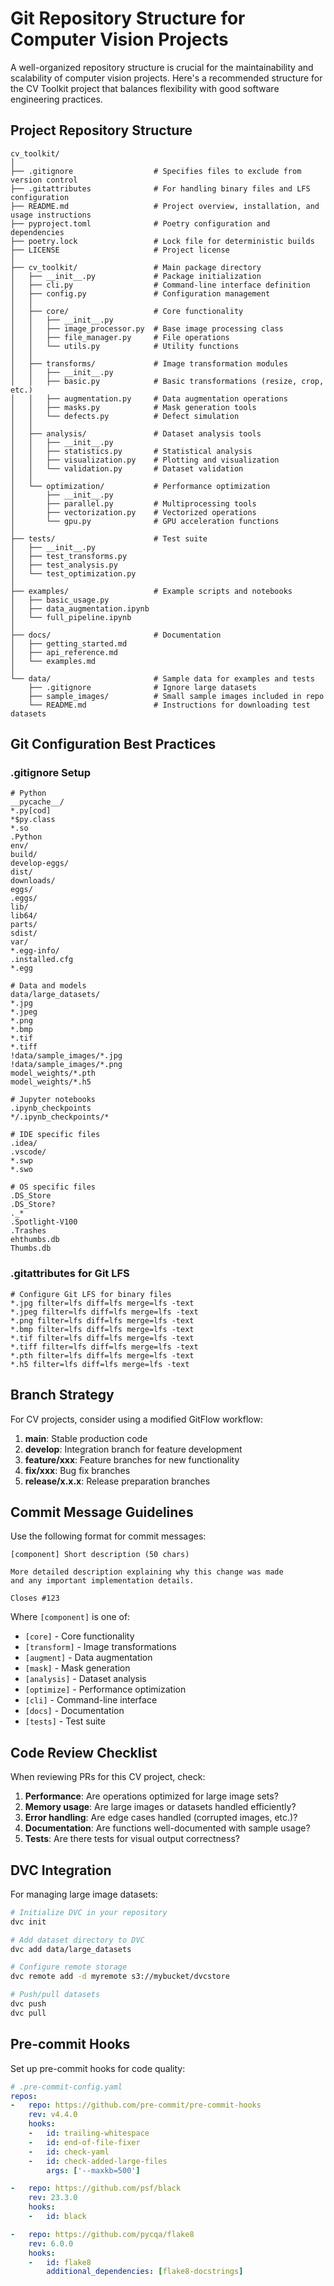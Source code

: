 # Git Repository Structure for Computer Vision Projects

A well-organized repository structure is crucial for the maintainability and scalability of computer vision projects. Here's a recommended structure for the CV Toolkit project that balances flexibility with good software engineering practices.

## Project Repository Structure

```
cv_toolkit/
│
├── .gitignore                  # Specifies files to exclude from version control
├── .gitattributes              # For handling binary files and LFS configuration
├── README.md                   # Project overview, installation, and usage instructions
├── pyproject.toml              # Poetry configuration and dependencies
├── poetry.lock                 # Lock file for deterministic builds
├── LICENSE                     # Project license
│
├── cv_toolkit/                 # Main package directory
│   ├── __init__.py             # Package initialization
│   ├── cli.py                  # Command-line interface definition
│   ├── config.py               # Configuration management
│   │
│   ├── core/                   # Core functionality
│   │   ├── __init__.py
│   │   ├── image_processor.py  # Base image processing class
│   │   ├── file_manager.py     # File operations
│   │   └── utils.py            # Utility functions
│   │
│   ├── transforms/             # Image transformation modules
│   │   ├── __init__.py
│   │   ├── basic.py            # Basic transformations (resize, crop, etc.)
│   │   ├── augmentation.py     # Data augmentation operations
│   │   ├── masks.py            # Mask generation tools
│   │   └── defects.py          # Defect simulation
│   │
│   ├── analysis/               # Dataset analysis tools
│   │   ├── __init__.py
│   │   ├── statistics.py       # Statistical analysis
│   │   ├── visualization.py    # Plotting and visualization
│   │   └── validation.py       # Dataset validation
│   │
│   └── optimization/           # Performance optimization
│       ├── __init__.py
│       ├── parallel.py         # Multiprocessing tools
│       ├── vectorization.py    # Vectorized operations
│       └── gpu.py              # GPU acceleration functions
│
├── tests/                      # Test suite
│   ├── __init__.py
│   ├── test_transforms.py
│   ├── test_analysis.py
│   └── test_optimization.py
│
├── examples/                   # Example scripts and notebooks
│   ├── basic_usage.py
│   ├── data_augmentation.ipynb
│   └── full_pipeline.ipynb
│
├── docs/                       # Documentation
│   ├── getting_started.md
│   ├── api_reference.md
│   └── examples.md
│
└── data/                       # Sample data for examples and tests
    ├── .gitignore              # Ignore large datasets
    ├── sample_images/          # Small sample images included in repo
    └── README.md               # Instructions for downloading test datasets
```

## Git Configuration Best Practices

### .gitignore Setup

```
# Python
__pycache__/
*.py[cod]
*$py.class
*.so
.Python
env/
build/
develop-eggs/
dist/
downloads/
eggs/
.eggs/
lib/
lib64/
parts/
sdist/
var/
*.egg-info/
.installed.cfg
*.egg

# Data and models
data/large_datasets/
*.jpg
*.jpeg
*.png
*.bmp
*.tif
*.tiff
!data/sample_images/*.jpg
!data/sample_images/*.png
model_weights/*.pth
model_weights/*.h5

# Jupyter notebooks
.ipynb_checkpoints
*/.ipynb_checkpoints/*

# IDE specific files
.idea/
.vscode/
*.swp
*.swo

# OS specific files
.DS_Store
.DS_Store?
._*
.Spotlight-V100
.Trashes
ehthumbs.db
Thumbs.db
```

### .gitattributes for Git LFS

```
# Configure Git LFS for binary files
*.jpg filter=lfs diff=lfs merge=lfs -text
*.jpeg filter=lfs diff=lfs merge=lfs -text
*.png filter=lfs diff=lfs merge=lfs -text
*.bmp filter=lfs diff=lfs merge=lfs -text
*.tif filter=lfs diff=lfs merge=lfs -text
*.tiff filter=lfs diff=lfs merge=lfs -text
*.pth filter=lfs diff=lfs merge=lfs -text
*.h5 filter=lfs diff=lfs merge=lfs -text
```

## Branch Strategy

For CV projects, consider using a modified GitFlow workflow:

1. **main**: Stable production code
2. **develop**: Integration branch for feature development
3. **feature/xxx**: Feature branches for new functionality
4. **fix/xxx**: Bug fix branches
5. **release/x.x.x**: Release preparation branches

## Commit Message Guidelines

Use the following format for commit messages:

```
[component] Short description (50 chars)

More detailed description explaining why this change was made
and any important implementation details.

Closes #123
```

Where `[component]` is one of:
- `[core]` - Core functionality
- `[transform]` - Image transformations
- `[augment]` - Data augmentation
- `[mask]` - Mask generation
- `[analysis]` - Dataset analysis
- `[optimize]` - Performance optimization
- `[cli]` - Command-line interface
- `[docs]` - Documentation
- `[tests]` - Test suite

## Code Review Checklist

When reviewing PRs for this CV project, check:

1. **Performance**: Are operations optimized for large image sets?
2. **Memory usage**: Are large images or datasets handled efficiently?
3. **Error handling**: Are edge cases handled (corrupted images, etc.)?
4. **Documentation**: Are functions well-documented with sample usage?
5. **Tests**: Are there tests for visual output correctness?

## DVC Integration

For managing large image datasets:

```bash
# Initialize DVC in your repository
dvc init

# Add dataset directory to DVC
dvc add data/large_datasets

# Configure remote storage
dvc remote add -d myremote s3://mybucket/dvcstore

# Push/pull datasets
dvc push
dvc pull
```

## Pre-commit Hooks

Set up pre-commit hooks for code quality:

```yaml
# .pre-commit-config.yaml
repos:
-   repo: https://github.com/pre-commit/pre-commit-hooks
    rev: v4.4.0
    hooks:
    -   id: trailing-whitespace
    -   id: end-of-file-fixer
    -   id: check-yaml
    -   id: check-added-large-files
        args: ['--maxkb=500']

-   repo: https://github.com/psf/black
    rev: 23.3.0
    hooks:
    -   id: black

-   repo: https://github.com/pycqa/flake8
    rev: 6.0.0
    hooks:
    -   id: flake8
        additional_dependencies: [flake8-docstrings]
```
